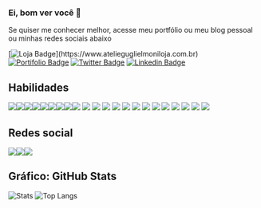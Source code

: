 ### Ei, bom ver você 👋

Se quiser me conhecer melhor, acesse meu portfólio ou meu blog pessoal ou minhas redes sociais abaixo


[![Loja Badge](https://img.shields.io/badge/Ecommerce-Loja-111111?style="plastic"&logo="Shopify"&logoColor="grren")](https://www.atelieguglielmoniloja.com.br)
[![Portifolio Badge](https://img.shields.io/badge/Portfolio-HomePage-0000AA)](https://allansouza.weebly.com)
[![Twitter Badge](https://img.shields.io/badge/-Twitter-1ca0f1?style=flat-square&labelColor=1ca0f1&logo=twitter&logoColor=white&link=https://twitter.com/fsclaro)](https://www.instagram.com/allan.guglielmoni/)
[![Linkedin Badge](https://img.shields.io/badge/-instagram-red?style=flat-square&logo=instagram&logoColor=white&link=https://www.instagram.com/allan.guglielmoni/)](https://www.instagram.com/allan.guglielmoni/)

## Habilidades
<img src="https://img.shields.io/badge/javascript%20-%23323330.svg?&style=for-the-badge&logo=javascript&logoColor=%23F7DF1E"/><img src="https://img.shields.io/badge/html5%20-%23E34F26.svg?&style=for-the-badge&logo=html5&logoColor=white"/><img src="https://img.shields.io/badge/css3%20-%231572B6.svg?&style=for-the-badge&logo=css3&logoColor=white"/><img src="https://img.shields.io/badge/php-%23777BB4.svg?&style=for-the-badge&logo=php&logoColor=white"/><img src="https://img.shields.io/badge/markdown-%23000000.svg?&style=for-the-badge&logo=markdown&logoColor=white"/><img src="https://img.shields.io/badge/jquery%20-%230769AD.svg?&style=for-the-badge&logo=jquery&logoColor=white"/><img src="https://img.shields.io/badge/git%20-%23F05033.svg?&style=for-the-badge&logo=git&logoColor=white"/><img src="https://img.shields.io/badge/apache%20-%23D42029.svg?&style=for-the-badge&logo=apache&logoColor=white"/><img src="https://img.shields.io/badge/mysql-%2300f.svg?&style=for-the-badge&logo=mysql&logoColor=white"/>
<img src="https://img.shields.io/badge/Angular-DD0031.svg?&style=for-the-badge&logo=Angular&logoColor=white"/>
<img src="https://img.shields.io/badge/Python-3776AB.svg?&style=for-the-badge&logo=Python&logoColor=white"/>
<img src="https://img.shields.io/badge/MongoDB-347A248.svg?&style=for-the-badge&logo=MongoDb&logoColor=white"/>
<img src="https://img.shields.io/badge/Java-007396.svg?&style=for-the-badge&logo=Spring&logoColor=white"/>
<img src="https://img.shields.io/badge/github%20-%23121011.svg?&style=for-the-badge&logo=github&logoColor=white"/>
<img src="https://img.shields.io/badge/Spring-6D833F.svg?&style=for-the-badge&logo=Spring&logoColor=white"/>
<img src="https://img.shields.io/badge/C-A8b9CC.svg?&style=for-the-badge&logo=C&logoColor=white"/>
<img src="https://img.shields.io/badge/ApacheMaven-C71A36.svg?&style=for-the-badge&logo=Apache Maven&logoColor=white"/>
<img src="https://img.shields.io/badge/AdobeDreamweaver-FF61F6.svg?&style=for-the-badge&logo=Adobe Dreamweaver&logoColor=white"/>
<img src="https://img.shields.io/badge/typescript%20-%23007ACC.svg?&style=for-the-badge&logo=typescript&logoColor=white"/>
<img src="https://img.shields.io/badge/NPM-CB3837.svg?&style=for-the-badge&logo=NPM&logoColor=white"/>
<img src="https://img.shields.io/badge/Node.js-339933.svg?&style=for-the-badge&logo=Node.js&logoColor=white"/>
<img src="https://img.shields.io/badge/Flask-000.svg?&style=for-the-badge&logo=Flask&logoColor=white"/>
## Redes social
<img src="https://img.shields.io/badge/Discord-7289DA.svg?&style=for-the-badge&logo=Discord&logoColor=white"/><img src="https://img.shields.io/badge/instagram-E4405F.svg?&style=for-the-badge&logo=instagram&logoColor=white"/><img src="https://img.shields.io/badge/Pinterest-8D031C.svg?&style=for-the-badge&logo=Pinterest&logoColor=white"/>


## Gráfico: GitHub Stats
![Stats](https://github-readme-stats.vercel.app/api?username=allanfs1&show_icons=true&include_all_commits)
![Top Langs](https://github-readme-stats.vercel.app/api/top-langs/?username=allanfs1&layout=compact)
